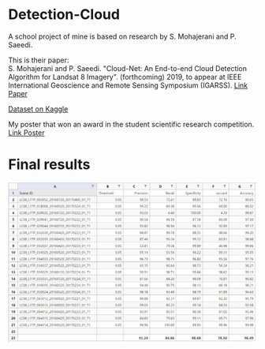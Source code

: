 # Detection-Cloud 
A school project of mine is based on research by S. Mohajerani and P. Saeedi. 

This is their paper:  
S. Mohajerani and P. Saeedi. "Cloud-Net: An End-to-end Cloud Detection Algorithm for Landsat 8 Imagery". (forthcoming) 2019, to appear at IEEE International Geoscience and Remote Sensing Symposium (IGARSS). [Link Paper](https://arxiv.org/pdf/1901.10077.pdf)

[Dataset on Kaggle](https://www.kaggle.com/datasets/sorour/38cloud-cloud-segmentation-in-satellite-images )

My poster that won an award in the student scientific research competition. [Link Poster](https://drive.google.com/file/d/1_87jGRN0b8DeC_BRXseWPYagO0T0ux5t/view)

# Final results 
![markdown](https://github.com/Tiendung512/Detection-Cloud/blob/main/final_results.png)

